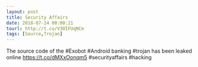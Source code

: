 ```yaml
---
layout: post
title: Security Affairs
date: 2018-07-24 00:00:21
tourl: http://t.co/V3OIFUqNCm
tags: [Source,Trojan]
---
```

The source code of the #Exobot #Android banking #trojan has been leaked online
https://t.co/dMXxOonqm5
#securityaffairs #hacking